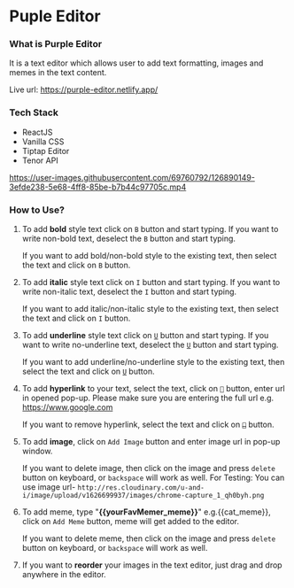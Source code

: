 
# Puple Editor

### What is Purple Editor

It is a text editor which allows user to add text formatting, images and memes in the text content.

Live url: https://purple-editor.netlify.app/

### Tech Stack

* ReactJS
* Vanilla CSS
* Tiptap Editor
* Tenor API


https://user-images.githubusercontent.com/69760792/126890149-3efde238-5e68-4ff8-85be-b7b44c97705c.mp4

### How to Use?

1. To add **bold** style text click on `B` button and start typing. If you want to write non-bold text, deselect the `B` button and start typing.

   If you want to add bold/non-bold style to the existing text, then select the text and click on `B` button.

1. To add **italic** style text click on `I` button and start typing. If you want to write non-italic text, deselect the `I` button and start typing.

   If you want to add italic/non-italic style to the existing text, then select the text and click on `I` button.

1. To add **underline** style text click on <u>`U`</u> button and start typing. If you want to write no-underline text, deselect the <u>`U`</u> button and start typing.

   If you want to add underline/no-underline style to the existing text, then select the text and click on <u>`U`</u> button.

1. To add **hyperlink** to your text, select the text, click on `🔗` button, enter url in opened pop-up. Please make sure you are entering the full url e.g. https://www.google.com

   If you want to remove hyperlink, select the text and click on ~~`🔗`~~ button.

1. To add **image**, click on `Add Image` button and enter image url in pop-up window.

   If you want to delete image, then click on the image and press `delete` button on keyboard, or `backspace` will work as well.
   For Testing: You can use image url- `http://res.cloudinary.com/u-and-i/image/upload/v1626699937/images/chrome-capture_1_qh0byh.png`

1. To add meme, type "**{{yourFavMemer_meme}}**" e.g.{{cat_meme}}, click on `Add Meme` button, meme will get added to the editor.

   If you want to delete meme, then click on the image and press `delete` button on keyboard, or `backspace` will work as well.

1. If you want to **reorder** your images in the text editor, just drag and drop anywhere in the editor.

